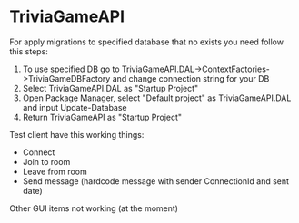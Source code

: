 # TriviaGameAPI

For apply migrations to specified database that no exists you need follow this steps: 
1. To use specified DB go to TriviaGameAPI.DAL->ContextFactories->TriviaGameDBFactory and change connection string for your DB 
2. Select TriviaGameAPI.DAL as "Startup Project"
3. Open Package Manager, select "Default project" as TriviaGameAPI.DAL and input Update-Database 
4. Return TriviaGameAPI as "Startup Project"

Test client have this working things:
- Connect
- Join to room
- Leave from room
- Send message (hardcode message with sender ConnectionId and sent date)

Other GUI items not working (at the moment)

